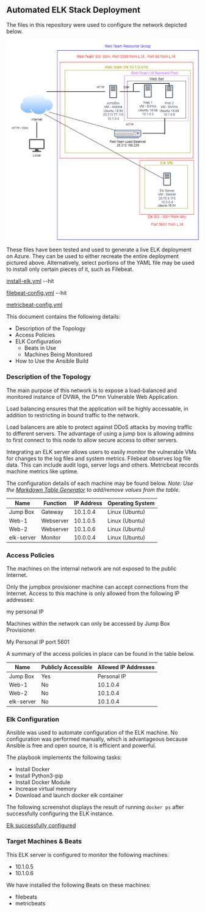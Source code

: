 ## Automated ELK Stack Deployment

The files in this repository were used to configure the network depicted below.

![Red-Team Network Diagram](https://github.com/Ling354/UofTBootCS/blob/62776268207472a4a92e74177bee128db647840b/Diagrams/Red-Team%20Network%20Diagram.png)


These files have been tested and used to generate a live ELK deployment on Azure. They can be used to either recreate the entire deployment pictured above. Alternatively, select portions of the YAML file may be used to install only certain pieces of it, such as Filebeat.

[install-elk.yml](Ansible/install-elk.yml) --hit

[filebeat-config.yml](Ansible/filebeat-config.yml) --hit

[metricbeat-config.yml](Ansible/metricbeat-config.yml)

This document contains the following details:
- Description of the Topology
- Access Policies
- ELK Configuration
  - Beats in Use
  - Machines Being Monitored
- How to Use the Ansible Build


### Description of the Topology

The main purpose of this network is to expose a load-balanced and monitored instance of DVWA, the D*mn Vulnerable Web Application.

Load balancing ensures that the application will be highly accessable, in addition to restricting in bound traffic to the network.

Load balancers are able to protect against DDoS attacks by moving traffic to different servers.  The advantage of using a jump box is allowing admins to first connect to this node to allow secure access to other servers.

Integrating an ELK server allows users to easily monitor the vulnerable VMs for changes to the log files and system metrics.
Filebeat observes log file data. This can include audit logs, server logs and others.
Metricbeat records machine metrics like uptime.

The configuration details of each machine may be found below.
_Note: Use the [Markdown Table Generator](http://www.tablesgenerator.com/markdown_tables) to add/remove values from the table_.

| Name          | Function      | IP Address | Operating System |
|---------------|---------------|------------|------------------|
| Jump Box      | Gateway       | 10.1.0.4   | Linux (Ubuntu)   |
| Web-1         | Webserver     | 10.1.0.5   | Linux (Ubuntu)   |
| Web-2         | Webserver     | 10.1.0.6   | Linux (Ubuntu)   |
| elk-server    | Monitor       | 10.0.0.4   | Linux (Ubuntu)   |

### Access Policies

The machines on the internal network are not exposed to the public Internet. 

Only the jumpbox provisioner machine can accept connections from the Internet. Access to this machine is only allowed from the following IP addresses:

my personal IP

Machines within the network can only be accessed by Jump Box Provisioner.

My Personal IP port 5601

A summary of the access policies in place can be found in the table below.

| Name       | Publicly Accessible | Allowed IP Addresses |
|------------|---------------------|----------------------|
| Jump Box   | Yes                 | Personal IP          |
| Web-1      | No                  | 10.1.0.4             |
| Web-2      | No                  | 10.1.0.4             |
| elk-server | No                  | 10.1.0.4             |

### Elk Configuration

Ansible was used to automate configuration of the ELK machine. No configuration was performed manually, which is advantageous because Ansible is free and open source, it is efficient and powerful.

The playbook implements the following tasks:
- Install Docker
- Install Python3-pip
- Install Docker Module
- Increase virtual memory
- Download and launch docker elk container

The following screenshot displays the result of running `docker ps` after successfully configuring the ELK instance.

[Elk successfully configured](https://github.com/Ling354/UofTBootCS/blob/9b4bb90e54c3a582282abae4441b2d0269f69e97/Diagrams/Elk%20container%20screen%20shot%20761.PNG)

### Target Machines & Beats
This ELK server is configured to monitor the following machines:
- 10.1.0.5
- 10.1.0.6

We have installed the following Beats on these machines:
- filebeats
- metricbeats
